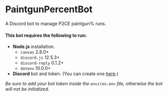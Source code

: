 # PaintgunPercentBot
 A Discord bot to manage P2CE paintgun% runs.

#### This bot requires the following to run:
- **Node.js** installation.
    - `canvas` 2.8.0+
    - `discord.js` 12.5.3+
    - `discord-reply` 0.1.2+
    - `dotenv` 10.0.0+
- **Discord** bot and token. (You can create one [here](https://discord.com/developers).)

*Be sure to add your bot token inside the `environ.env` file, otherwise the bot will not be initialized.*
